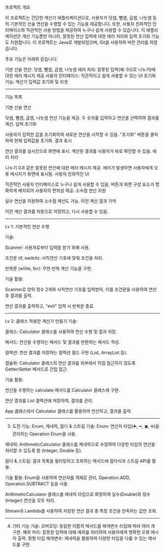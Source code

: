 프로젝트 개요

이 프로젝트는 간단한 계산기 애플리케이션으로, 사용자가 덧셈, 뺄셈, 곱셈, 나눗셈 등의 기본적인 산술 연산을 수행할 수 있는 기능을 제공합니다. 또한, 사용자 친화적인 인터페이스와 직관적인 사용 방법을 제공하여 누구나 쉽게 사용할 수 있습니다. 이 애플리케이션은 계산 기능뿐만 아니라, 잘못된 연산 입력에 대한 에러 처리와 입력 초기화 기능도 지원합니다. 이 프로젝트는 Java로 개발되었으며, Git을 사용하여 버전 관리를 하였습니다.

주요 기능은 아래와 같습니다:

기본 산술 연산: 덧셈, 뺄셈, 곱셈, 나눗셈
에러 처리: 잘못된 입력(예: 0으로 나누기)에 대한 에러 메시지 제공
사용자 인터페이스: 직관적이고 쉽게 사용할 수 있는 UI
초기화 기능: 계산기 입력값 초기화 및 리셋

------------------------------------------------------------------------

기능 목록

기본 산술 연산

덧셈, 뺄셈, 곱셈, 나눗셈 연산 기능을 제공.
두 숫자를 입력하고 연산을 선택하여 결과를 계산.
입력 초기화

사용자가 입력한 값을 초기화하여 새로운 연산을 시작할 수 있음.
"초기화" 버튼을 클릭하여 현재 입력값을 초기화.
결과 표시

연산 결과를 실시간으로 화면에 표시.
계산된 결과를 사용자가 바로 확인할 수 있음.
에러 처리

나누기 0과 같은 잘못된 연산에 대한 에러 메시지 제공.
에러가 발생하면 사용자에게 오류 메시지가 화면에 표시됨.
사용자 친화적인 UI

직관적인 사용자 인터페이스로 누구나 쉽게 사용할 수 있음.
버튼과 화면 구성 요소가 명확하게 배치되어 사용자의 편의성 제공.
소수점 연산 지원

실수 연산을 지원하여 소수점 계산도 가능.
이전 계산 결과 기억

이전 계산 결과를 자동으로 저장하고, 다시 사용할 수 있음.




------------------------------------------------------------------------


Lv 1: 기본적인 연산 수행 

기술:

Scanner: 사용자로부터 입력을 받기 위해 사용.

조건문 (if, switch): 사칙연산 기호에 맞춰 조건을 처리.

반복문 (while, for): 무한 반복 계산 기능을 구현.

기술 활용:

Scanner로 양의 정수 2개와 사칙연산 기호를 입력받아, 이를 조건문을 사용하여 연산 후 결과를 출력.

연산 결과를 출력하고, "exit" 입력 시 반복문 종료.

------------------------------------------------------------------------

Lv 2: 클래스 적용한 계산기 만들기
기술:

클래스: Calculator 클래스를 사용하여 연산 수행 및 결과 저장.

메서드: 연산을 수행하는 메서드 및 결과를 반환하는 메서드 작성.

컬렉션: 연산 결과를 저장하는 컬렉션 필드 구현 (List, ArrayList 등).

캡슐화: Calculator 클래스의 연산 결과를 외부에서 직접 접근하지 않도록 Getter/Setter 메서드로 간접 접근.

기술 활용:

연산을 수행하는 calculate 메서드를 Calculator 클래스에 구현.

연산 결과를 List 컬렉션에 저장하여, 결과를 관리.

App 클래스에서 Calculator 클래스를 활용하여 연산하고, 결과를 출력.

------------------------------------------------------------------------

3. 도전 기능: Enum, 제네릭, 람다 & 스트림
기술:
Enum: 연산자 타입(➕, ➖, ✖️, ➗)을 관리하는 Operation Enum을 사용.

제네릭: ArithmeticCalculator 클래스를 제네릭으로 수정하여 다양한 타입의 연산을 처리할 수 있도록 함 (Integer, Double 등).

람다 & 스트림: 결과 목록을 필터링하고 조회하는 메서드에 람다식과 스트림 API를 활용.

기술 활용:
Enum을 사용하여 연산자를 객체로 관리, Operation.ADD, Operation.SUBTRACT 등을 사용.

ArithmeticCalculator 클래스를 제네릭 타입으로 확장하여 실수(Double)와 정수(Integer) 연산을 모두 처리.

Stream과 Lambda를 사용하여 저장된 연산 결과 중 특정 조건을 만족하는 값만 조회.

------------------------------------------------------------------------

4. 기타 기능
기술:
오버로딩: 동일한 이름의 메서드를 매개변수 타입에 따라 여러 개 구현.
예외 처리: 잘못된 입력에 대해 예외를 처리하여 사용자에게 명확한 오류 메시지 출력.
정형 타입 매개변수: 제네릭을 활용하여 다양한 타입을 다룰 수 있는 메서드를 구현.
